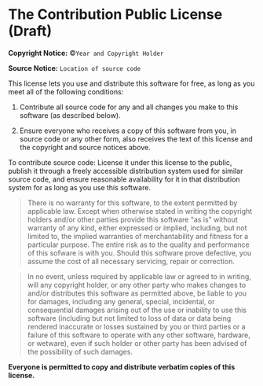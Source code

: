 The Contribution Public License (Draft)
=======================================

__Copyright Notice:__ ©`Year and Copyright Holder`

__Source Notice:__ `Location of source code`

This license lets you use and distribute this software for free, as
long as you meet all of the following conditions:

1. Contribute all source code for any and all changes
   you make to this software (as described below).

2. Ensure everyone who receives a copy of this software from you,
   in source code or any other form, also receives the text of this
   license and the copyright and source notices above.

To contribute source code: License it under this license to
the public, publish it through a freely accessible
distribution system used for similar source code, and ensure
reasonable availability for it in that distribution system
for as long as you use this software.

>There is no warranty for this software, to the extent permitted by applicable law. Except when otherwise stated in writing the copyright holders and/or other parties provide this software "as is" without warranty of any kind, either expressed or implied, including, but not limited to, the implied warranties of merchantability and fitness for a particular purpose. The entire risk as to the quality and performance of this sofware is with you. Should this software prove defective, you assume the cost of all necessary servicing, repair or correction.

>In no event, unless required by applicable law or agreed to in writing, will any copyright holder, or any other party who makes changes to and/or distributes this software as permitted above, be liable to you for damages, including any general, special, incidental, or consequential damages arising out of the use or inability to use this software (including but not limited to loss of data or data being rendered inaccurate or losses sustained by you or third parties or a failure of this software to operate with any other software, hardware, or wetware), even if such holder or other party has been advised of the possibility of such damages.

__Everyone is permitted to copy and distribute verbatim copies of this license.__
